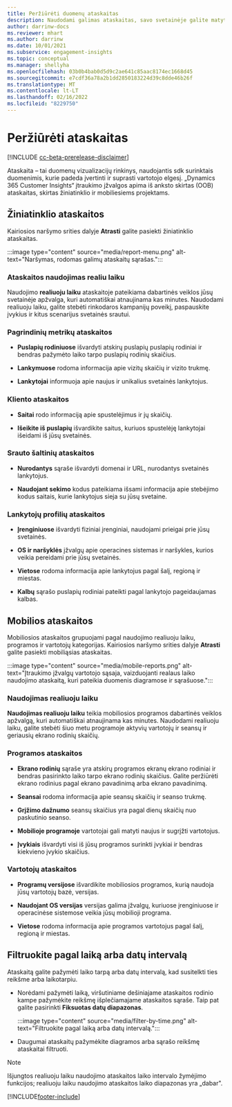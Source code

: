 ```yaml
---
title: Peržiūrėti duomenų ataskaitas
description: Naudodami galimas ataskaitas, savo svetainėje galite matyti veiklą realiuoju laiku.
author: darrinw-docs
ms.reviewer: mhart
ms.author: darrinw
ms.date: 10/01/2021
ms.subservice: engagement-insights
ms.topic: conceptual
ms.manager: shellyha
ms.openlocfilehash: 03b0b4bab0d5d9c2ae641c85aac8174ec1668d45
ms.sourcegitcommit: e7cdf36a78a2b1dd2850183224d39c8dde46b26f
ms.translationtype: MT
ms.contentlocale: lt-LT
ms.lasthandoff: 02/16/2022
ms.locfileid: "8229750"
---
```

# <a name="view-reports"></a>Peržiūrėti ataskaitas

[!INCLUDE [cc-beta-prerelease-disclaimer](includes/cc-beta-prerelease-disclaimer.md)]

Ataskaita – tai duomenų vizualizacijų rinkinys, naudojantis sdk surinktais duomenimis, kurie padeda įvertinti ir suprasti vartotojo elgesį. „Dynamics 365 Customer Insights“ įtraukimo įžvalgos apima iš anksto skirtas (OOB) ataskaitas, skirtas žiniatinklio ir mobiliesiems projektams.  

## <a name="web-reports"></a>Žiniatinklio ataskaitos

Kairiosios naršymo srities dalyje **Atrasti** galite pasiekti žiniatinklio ataskaitas.

:::image type="content" source="media/report-menu.png" alt-text="Naršymas, rodomas galimų ataskaitų sąrašas.":::

### <a name="real-time-usage-report"></a>Ataskaitos naudojimas realiu laiku

Naudojimo **realiuoju laiku** ataskaitoje pateikiama dabartinės veiklos jūsų svetainėje apžvalga, kuri automatiškai atnaujinama kas minutes. Naudodami realiuoju laiku, galite stebėti rinkodaros kampanijų poveikį, paspauskite įvykius ir kitus scenarijus svetainės srautui.

### <a name="key-metrics-reports"></a>Pagrindinių metrikų ataskaitos

- **Puslapių rodiniuose** išvardyti atskirų puslapių puslapių rodiniai ir bendras pažymėto laiko tarpo puslapių rodinių skaičius.

- **Lankymuose** rodoma informacija apie vizitų skaičių ir vizito trukmę.

- **Lankytojai** informuoja apie naujus ir unikalius svetainės lankytojus.

### <a name="content-reports"></a>Kliento ataskaitos

- **Saitai** rodo informaciją apie spustelėjimus ir jų skaičių.

- **Išeikite iš puslapių** išvardikite saitus, kuriuos spustelėję lankytojai išeidami iš jūsų svetainės.

### <a name="traffic-sources-reports"></a>Srauto šaltinių ataskaitos

- **Nurodantys** sąraše išvardyti domenai ir URL, nurodantys svetainės lankytojus.

- **Naudojant sekimo** kodus pateikiama išsami informacija apie stebėjimo kodus saitais, kurie lankytojus sieja su jūsų svetaine.

### <a name="visitor-profiles-reports"></a>Lankytojų profilių ataskaitos

- **Įrenginiuose** išvardyti fiziniai įrenginiai, naudojami prieigai prie jūsų svetainės.

- **OS ir naršyklės** įžvalgų apie operacines sistemas ir naršykles, kurios veikia pereidami prie jūsų svetainės.

- **Vietose** rodoma informacija apie lankytojus pagal šalį, regioną ir miestas.

- **Kalbų** sąrašo puslapių rodiniai pateikti pagal lankytojo pageidaujamas kalbas.

## <a name="mobile-reports"></a>Mobilios ataskaitos

Mobiliosios ataskaitos grupuojami pagal naudojimo realiuoju laiku, programos ir vartotojų kategorijas. Kairiosios naršymo srities dalyje **Atrasti** galite pasiekti mobiliąsias ataskaitas.   

:::image type="content" source="media/mobile-reports.png" alt-text="Įtraukimo įžvalgų vartotojo sąsaja, vaizduojanti realaus laiko naudojimo ataskaitą, kuri pateikia duomenis diagramose ir sąrašuose.":::   

### <a name="real-time-usage"></a>Naudojimas realiuoju laiku

**Naudojimas realiuoju laiku** teikia mobiliosios programos dabartinės veiklos apžvalgą, kuri automatiškai atnaujinama kas minutes. Naudodami realiuoju laiku, galite stebėti šiuo metu programoje aktyvių vartotojų ir seansų ir geriausių ekrano rodinių skaičių.

### <a name="app-reports"></a>Programos ataskaitos

- **Ekrano rodinių** sąraše yra atskirų programos ekranų ekrano rodiniai ir bendras pasirinkto laiko tarpo ekrano rodinių skaičius. Galite peržiūrėti ekrano rodinius pagal ekrano pavadinimą arba ekrano pavadinimą.

- **Seansai** rodoma informacija apie seansų skaičių ir seanso trukmę.

- **Grįžimo dažnumo** seansų skaičius yra pagal dienų skaičių nuo paskutinio seanso.

- **Mobilioje programoje** vartotojai gali matyti naujus ir sugrįžti vartotojus.

- **Įvykiais** išvardyti visi iš jūsų programos surinkti įvykiai ir bendras kiekvieno įvykio skaičius.

### <a name="user-reports"></a>Vartotojų ataskaitos

- **Programų versijose** išvardikite mobiliosios programos, kurią naudoja jūsų vartotojų bazė, versijas.

- **Naudojant OS versijas** versijas galima įžvalgų, kuriuose įrenginiuose ir operacinėse sistemose veikia jūsų mobilioji programa.

- **Vietose** rodoma informacija apie programos vartotojus pagal šalį, regioną ir miestas.

## <a name="filter-by-time-or-date-range"></a>Filtruokite pagal laiką arba datų intervalą

Ataskaitą galite pažymėti laiko tarpą arba datų intervalą, kad susitelkti ties reikšme arba laikotarpiu. 

- Norėdami pažymėti laiką, viršutiniame dešiniajame ataskaitos rodinio kampe pažymėkite reikšmę išplečiamajame ataskaitos sąraše. Taip pat galite pasirinkti **Fiksuotas datų diapazonas**. 

  :::image type="content" source="media/filter-by-time.png" alt-text="Filtruokite pagal laiką arba datų intervalą.":::   

- Daugumai ataskaitų pažymėkite diagramos arba sąrašo reikšmę ataskaitai filtruoti.

> [!NOTE]
> Išjungtos realiuoju laiku naudojimo ataskaitos laiko intervalo žymėjimo funkcijos; realiuoju laiku naudojimo ataskaitos laiko diapazonas yra „dabar".


[!INCLUDE[footer-include](../includes/footer-banner.md)]
